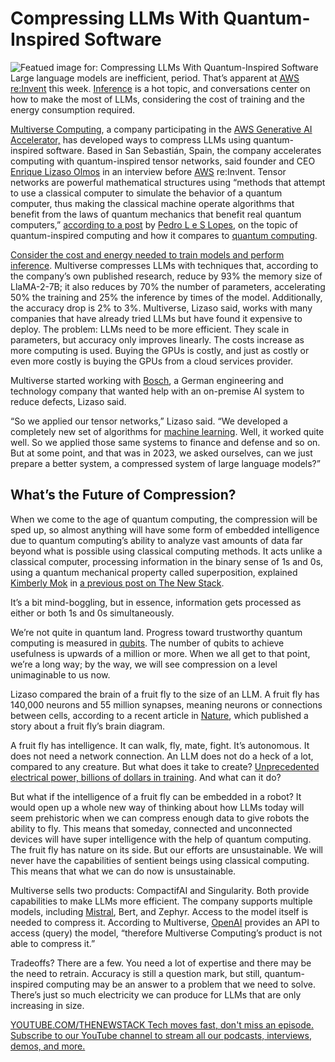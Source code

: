 # Compressing LLMs With Quantum-Inspired Software
![Featued image for: Compressing LLMs With Quantum-Inspired Software](https://cdn.thenewstack.io/media/2024/12/a412e797-enrique-laszos-olmos-cropped-1024x576.png)
Large language models are inefficient, period. That’s apparent at [AWS re:Invent](https://reinvent.awsevents.com/) this week. [Inference](https://thenewstack.io/5-open-llm-inference-platforms-for-your-next-ai-application/) is a hot topic, and conversations center on how to make the most of LLMs, considering the cost of training and the energy consumption required.

[Multiverse Computing](https://multiversecomputing.com/), a company participating in the [AWS Generative AI Accelerator,](https://aws.amazon.com/startups/accelerators/generative-ai?lang=en-US) has developed ways to compress LLMs using quantum-inspired software. Based in San Sebastián, Spain, the company accelerates computing with quantum-inspired tensor networks, said founder and CEO [Enrique Lizaso Olmos](https://www.linkedin.com/in/enriquelizaso) in an interview before [AWS](https://aws.amazon.com/?utm_content=inline+mention) re:Invent.
Tensor networks are powerful mathematical structures using “methods that attempt to use a classical computer to simulate the behavior of a quantum computer, thus making the classical machine operate algorithms that benefit from the laws of quantum mechanics that benefit real quantum computers,” [according to a post](https://thenewstack.io/quantum-algorithms-vs-quantum-inspired-algorithms/) by [Pedro L e S Lopes](https://thenewstack.io/author/pedroleslopes/), on the topic of quantum-inspired computing and how it compares to [quantum computing](https://thenewstack.io/machine-learnings-next-frontier-quantum-computing/).

[Consider the cost and energy needed to train models and perform inference](https://medium.com/@gmicloud/inference-innovation-how-the-ai-industry-is-reducing-inference-costs-889b79275a8c). Multiverse compresses LLMs with techniques that, according to the company’s own published research, reduce by 93% the memory size of LlaMA-2-7B; it also reduces by 70% the number of parameters, accelerating 50% the training and 25% the inference by times of the model. Additionally, the accuracy drop is 2% to 3%.
Multiverse, Lizaso said, works with many companies that have already tried LLMs but have found it expensive to deploy. The problem: LLMs need to be more efficient. They scale in parameters, but accuracy only improves linearly. The costs increase as more computing is used. Buying the GPUs is costly, and just as costly or even more costly is buying the GPUs from a cloud services provider.

Multiverse started working with [Bosch](https://www.bosch.com/), a German engineering and technology company that wanted help with an on-premise AI system to reduce defects, Lizaso said.

“So we applied our tensor networks,” Lizaso said. “We developed a completely new set of algorithms for [machine learning](https://thenewstack.io/the-ultimate-guide-to-machine-learning-frameworks/). Well, it worked quite well. So we applied those same systems to finance and defense and so on. But at some point, and that was in 2023, we asked ourselves, can we just prepare a better system, a compressed system of large language models?”

## What’s the Future of Compression?
When we come to the age of quantum computing, the compression will be sped up, so almost anything will have some form of embedded intelligence due to quantum computing’s ability to analyze vast amounts of data far beyond what is possible using classical computing methods. It acts unlike a classical computer, processing information in the binary sense of 1s and 0s, using a quantum mechanical property called superposition, explained [Kimberly Mok](https://thenewstack.io/author/kimberleymok/) in [a previous post on The New Stack](https://thenewstack.io/robots-learn-faster-with-quantum-technology/).

It’s a bit mind-boggling, but in essence, information gets processed as either or both 1s and 0s simultaneously.

We’re not quite in quantum land. Progress toward trustworthy quantum computing is measured in [qubits](https://thenewstack.io/quantum-algorithms-vs-quantum-inspired-algorithms/). The number of qubits to achieve usefulness is upwards of a million or more. When we all get to that point, we’re a long way; by the way, we will see compression on a level unimaginable to us now.

Lizaso compared the brain of a fruit fly to the size of an LLM. A fruit fly has 140,000 neurons and 55 million synapses, meaning neurons or connections between cells, according to a recent article in [Nature](https://www.nature.com/articles/d41586-024-03029-6), which published a story about a fruit fly’s brain diagram.

A fruit fly has intelligence. It can walk, fly, mate, fight. It’s autonomous. It does not need a network connection. An LLM does not do a heck of a lot, compared to any creature. But what does it take to create? [Unprecedented electrical power, billions of dollars in training](https://thenewstack.io/meeting-the-operational-challenges-of-training-llms/). And what can it do?

But what if the intelligence of a fruit fly can be embedded in a robot? It would open up a whole new way of thinking about how LLMs today will seem prehistoric when we can compress enough data to give robots the ability to fly. This means that someday, connected and unconnected devices will have super intelligence with the help of quantum computing. The fruit fly has nature on its side. But our efforts are unsustainable. We will never have the capabilities of sentient beings using classical computing. This means that what we can do now is unsustainable.

Multiverse sells two products: CompactifAI and Singularity. Both provide capabilities to make LLMs more efficient. The company supports multiple models, including [Mistral](https://thenewstack.io/gemma-google-takes-on-small-open-models-llama-2-and-mistral/), Bert, and Zephyr. Access to the model itself is needed to compress it. According to Multiverse, [OpenAI](https://openai.com/) provides an API to access (query) the model, “therefore Multiverse Computing’s product is not able to compress it.”

Tradeoffs? There are a few. You need a lot of expertise and there may be the need to retrain. Accuracy is still a question mark, but still, quantum-inspired computing may be an answer to a problem that we need to solve. There’s just so much electricity we can produce for LLMs that are only increasing in size.

[
YOUTUBE.COM/THENEWSTACK
Tech moves fast, don't miss an episode. Subscribe to our YouTube
channel to stream all our podcasts, interviews, demos, and more.
](https://youtube.com/thenewstack?sub_confirmation=1)